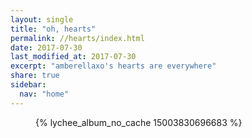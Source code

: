 ```yaml
---
layout: single 
title: "oh, hearts"
permalink: //hearts/index.html
date: 2017-07-30
last_modified_at: 2017-07-30
excerpt: "amberellaxo's hearts are everywhere"
share: true
sidebar:
  nav: "home"
---
```


<figure class="full">
{% lychee_album_no_cache 15003830696683 %}
</figure>

